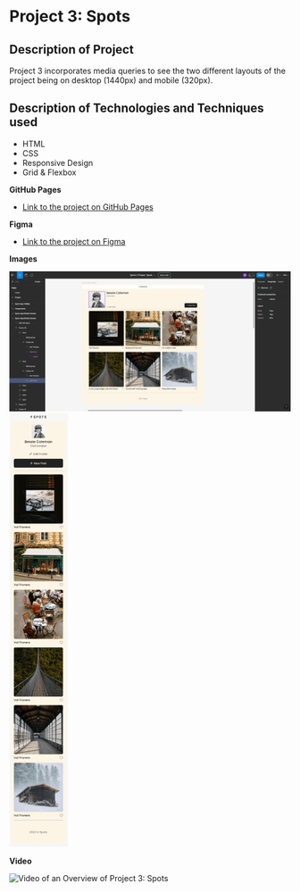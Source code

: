 # Project 3: Spots

## Description of Project

Project 3 incorporates media queries to see the two different layouts of the project being on desktop (1440px) and mobile (320px).

## Description of Technologies and Techniques used

- HTML
- CSS
- Responsive Design
- Grid & Flexbox

**GitHub Pages**

- [Link to the project on GitHub Pages](https://billychilly808.github.io/se_project_spots/)

**Figma**

- [Link to the project on Figma](https://www.figma.com/file/BBNm2bC3lj8QQMHlnqRsga/Sprint-3-Project-%E2%80%94-Spots?type=design&node-id=2%3A60&mode=design&t=afgNFybdorZO6cQo-1)

**Images**

![Figma's Desktop view of the project](./images/demo/figma%20desktop.png)
![Figma's Mobile view of the project](./images/demo/project%203%20mobile%20view.png)

**Video**

![Video of an Overview of Project 3: Spots](https://drive.google.com/file/d/1yL3H19JulP-ant6vVhEUZEwMontv16Y8/view?usp=sharing)
